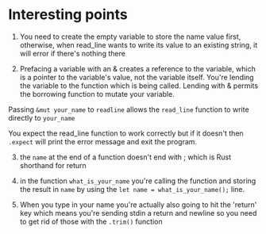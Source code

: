 # Interesting points

1. You need to create the empty variable to store the name value first, otherwise, when read_line wants to write its value to an existing string, it will error if there's nothing there

2. Prefacing a variable with an & creates a reference to the variable, which is a pointer to the variable's value, not the variable itself. You're lending the variable to the function which is being called. Lending with & permits the borrowing function to mutate your variable.

Passing `&mut your_name` to `readline` allows the `read_line` function to write directly to `your_name`

You expect the read_line function to work correctly but if it doesn't then `.expect` will print the error message and exit the program.

3. the `name` at the end of a function doesn't end with ; which is Rust shorthand for return

4. in the function `what_is_your_name` you're calling the function and storing the result in `name` by using the `let name = what_is_your_name();` line.

5. When you type in your name you're actually also going to hit the 'return' key which means you're sending stdin a return and newline so you need to get rid of those with the `.trim()` function